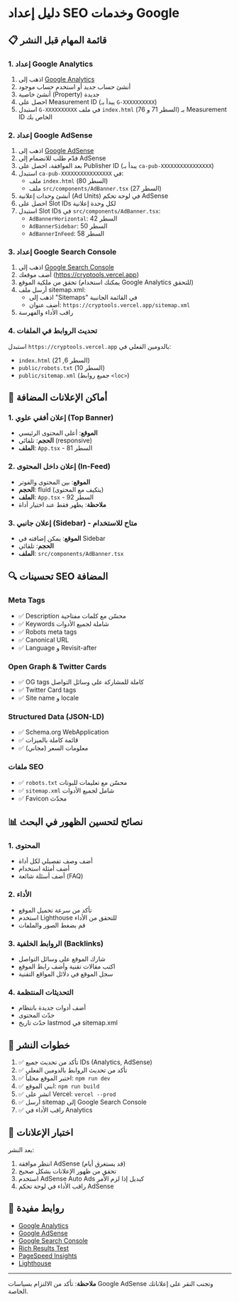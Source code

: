 # دليل إعداد SEO وخدمات Google

## 📋 قائمة المهام قبل النشر

### 1. إعداد Google Analytics
1. اذهب إلى [Google Analytics](https://analytics.google.com/)
2. أنشئ حساب جديد أو استخدم حساب موجود
3. أنشئ خاصية (Property) جديدة
4. احصل على Measurement ID (يبدأ بـ `G-XXXXXXXXXX`)
5. استبدل `G-XXXXXXXXXX` في ملف `index.html` (السطر 71 و 76) بـ Measurement ID الخاص بك

### 2. إعداد Google AdSense
1. اذهب إلى [Google AdSense](https://www.google.com/adsense/)
2. قدّم طلب للانضمام إلى AdSense
3. بعد الموافقة، احصل على Publisher ID (يبدأ بـ `ca-pub-XXXXXXXXXXXXXXXX`)
4. استبدل `ca-pub-XXXXXXXXXXXXXXXX` في:
   - ملف `index.html` (السطر 80)
   - ملف `src/components/AdBanner.tsx` (السطر 27)
5. أنشئ وحدات إعلانية (Ad Units) في لوحة تحكم AdSense
6. احصل على Slot IDs لكل وحدة إعلانية
7. استبدل Slot IDs في `src/components/AdBanner.tsx`:
   - `AdBannerHorizontal`: السطر 42
   - `AdBannerSidebar`: السطر 50
   - `AdBannerInFeed`: السطر 58

### 3. إعداد Google Search Console
1. اذهب إلى [Google Search Console](https://search.google.com/search-console/)
2. أضف موقعك (https://cryptools.vercel.app)
3. تحقق من ملكية الموقع (يمكنك استخدام Google Analytics للتحقق)
4. أرسل ملف sitemap.xml:
   - اذهب إلى "Sitemaps" في القائمة الجانبية
   - أضف عنوان: `https://cryptools.vercel.app/sitemap.xml`
5. راقب الأداء والفهرسة

### 4. تحديث الروابط في الملفات
استبدل `https://cryptools.vercel.app` بالدومين الفعلي في:
- `index.html` (السطر 6, 21)
- `public/robots.txt` (السطر 10)
- `public/sitemap.xml` (جميع روابط `<loc>`)

## 🎯 أماكن الإعلانات المضافة

### 1. إعلان أفقي علوي (Top Banner)
- **الموقع**: أعلى المحتوى الرئيسي
- **الحجم**: تلقائي (responsive)
- **الملف**: `App.tsx` - السطر 81

### 2. إعلان داخل المحتوى (In-Feed)
- **الموقع**: بين المحتوى والفوتر
- **الحجم**: fluid (يتكيف مع المحتوى)
- **الملف**: `App.tsx` - السطر 92
- **ملاحظة**: يظهر فقط عند اختيار أداة

### 3. إعلان جانبي (Sidebar) - متاح للاستخدام
- **الموقع**: يمكن إضافته في Sidebar
- **الحجم**: تلقائي
- **الملف**: `src/components/AdBanner.tsx`

## 🔍 تحسينات SEO المضافة

### Meta Tags
- ✅ Description محسّن مع كلمات مفتاحية
- ✅ Keywords شاملة لجميع الأدوات
- ✅ Robots meta tags
- ✅ Canonical URL
- ✅ Language و Revisit-after

### Open Graph & Twitter Cards
- ✅ OG tags كاملة للمشاركة على وسائل التواصل
- ✅ Twitter Card tags
- ✅ Site name و locale

### Structured Data (JSON-LD)
- ✅ Schema.org WebApplication
- ✅ قائمة كاملة بالميزات
- ✅ معلومات السعر (مجاني)

### ملفات SEO
- ✅ `robots.txt` محسّن مع تعليمات للبوتات
- ✅ `sitemap.xml` شامل لجميع الأدوات
- ✅ Favicon محدّث

## 📊 نصائح لتحسين الظهور في البحث

### 1. المحتوى
- أضف وصف تفصيلي لكل أداة
- أضف أمثلة استخدام
- أضف أسئلة شائعة (FAQ)

### 2. الأداء
- تأكد من سرعة تحميل الموقع
- استخدم Lighthouse للتحقق من الأداء
- قم بضغط الصور والملفات

### 3. الروابط الخلفية (Backlinks)
- شارك الموقع على وسائل التواصل
- اكتب مقالات تقنية وأضف رابط الموقع
- سجل الموقع في دلائل المواقع التقنية

### 4. التحديثات المنتظمة
- أضف أدوات جديدة بانتظام
- حدّث المحتوى
- حدّث تاريخ lastmod في sitemap.xml

## 🚀 خطوات النشر

1. ✅ تأكد من تحديث جميع IDs (Analytics, AdSense)
2. ✅ تأكد من تحديث الروابط بالدومين الفعلي
3. ✅ اختبر الموقع محلياً: `npm run dev`
4. ✅ ابني الموقع: `npm run build`
5. ✅ انشر على Vercel: `vercel --prod`
6. ✅ أرسل sitemap إلى Google Search Console
7. ✅ راقب الأداء في Analytics

## 📱 اختبار الإعلانات

بعد النشر:
1. انتظر موافقة AdSense (قد يستغرق أيام)
2. تحقق من ظهور الإعلانات بشكل صحيح
3. استخدم AdSense Auto Ads كبديل إذا لزم الأمر
4. راقب الأداء في لوحة تحكم AdSense

## 🔗 روابط مفيدة

- [Google Analytics](https://analytics.google.com/)
- [Google AdSense](https://www.google.com/adsense/)
- [Google Search Console](https://search.google.com/search-console/)
- [Rich Results Test](https://search.google.com/test/rich-results)
- [PageSpeed Insights](https://pagespeed.web.dev/)
- [Lighthouse](https://developers.google.com/web/tools/lighthouse)

---

**ملاحظة**: تأكد من الالتزام بسياسات Google AdSense وتجنب النقر على إعلاناتك الخاصة.
